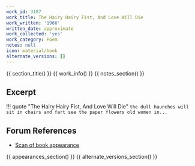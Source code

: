 ```yaml
---
work_id: 3187
work_title: The Hairy Hairy Fist, And Love Will Die
work_written: '1966'
written_date: approximate
work_collected: 'yes'
work_category: Poem
notes: null
icon: material/book
alternate_versions: []
---
```


{{ section_title() }}
{{ work_info() }}
{{ notes_section() }}
## Excerpt
!!! quote "The Hairy Hairy Fist, And Love Will Die"
    ```
    the dull haunches will sit in chairs and
    fart see
    the paper
    flowers old women in...
    ```

## Forum References
- [Scan of book appearance](https://bukowskiforum.com/threads/poems-written-before-jumping-kite-string-weary-curls-the-worm-poem-for-the-future-red-violets-boiling-the-hairy-hairy-fist.12487/#post-166938)

{{ appearances_section() }}
{{ alternate_versions_section() }}